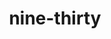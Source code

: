 ---
layout: smileys&emotion
title: nine-thirty
emoji: nine_thirty
permalink: 🕤.html
image: assets/img/3moji/nine_thirty.png
---